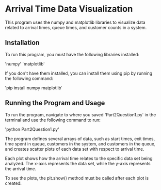 # Arrival Time Data Visualization

This program uses the numpy and matplotlib libraries to 
visualize data related to arrival times, queue times, and 
customer counts in a system.

## Installation 

To run this program, you must have the following libraries 
installed:

'numpy'
'matplotlib'

If you don't have them installed, you can install them using 
pip by running the following command:

'pip install numpy matplotlib'

## Running the Program and Usage

To run the program, navigate to where you saved 
'Part2Question1.py' in the terminal and use the following 
command to run:

'python Part2Question1.py'

The program defines several arrays of data, such as start 
times, exit times, time spent in queue, customers in the 
system, and customers in the queue, and creates scatter plots 
of each data set with respect to arrival time.

Each plot shows how the arrival time relates to the specific 
data set being analyzed. The x-axis represents the data set, 
while the y-axis represents the arrival time.

To see the plots, the plt.show() method must be called after 
each plot is created.
